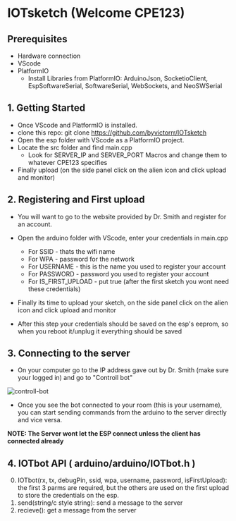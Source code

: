 # IOTsketch (Welcome CPE123)

## Prerequisites
* Hardware connection
* VScode
* PlatformIO
  * Install Libraries from PlatformIO: ArduinoJson, SocketioClient, EspSoftwareSerial, SoftwareSerial, WebSockets, and NeoSWSerial

## 1. Getting Started
* Once VScode and PlatformIO is installed.
* clone this repo: git clone https://github.com/byvictorrr/IOTsketch
* Open the esp folder with VScode as a PlatformIO project.
* Locate the src folder and find main.cpp
  * Look for SERVER_IP and SERVER_PORT Macros and change them to whatever CPE123 specifies
* Finally upload (on the side panel click on the alien icon and click upload and monitor)

## 2. Registering and First upload
* You will want to go to the website provided by Dr. Smith and register for an account.
* Open the arduino folder with VScode, enter your credentials in main.cpp
  * For SSID - thats the wifi name
  * For WPA - password for the network
  * For USERNAME - this is the name you used to register your account
  * For PASSWORD - password you used to register your account
  * For IS_FIRST_UPLOAD - put true (after the first sketch you wont need these credentials)
  
* Finally its time to upload your sketch, on the side panel click on the alien icon and click upload and monitor

* After this step your credentials should be saved on the esp's eeprom, so when you reboot it/unplug it everything should be saved
 
## 3. Connecting to the server
* On your computer go to the IP address gave out by Dr. Smith (make sure your logged in) and go to "Controll bot"

![controll-bot](https://i.imgur.com/9UqwoXA.png)

* Once you see the bot connected to your room (this is your username), you can start sending commands from the arduino to the server directly and vice versa.

**NOTE: The Server wont let the ESP connect unless the client has connected already**

## 4. IOTbot API ( arduino/arduino/IOTbot.h )
0. IOTbot(rx, tx, debugPin, ssid, wpa, username, password, isFirstUpload): the first 3 parms are required, but the others are used on the first upload to store the credentials on the esp.  
1. send(string/c style string): send a message to the server
2. recieve(): get a message from the server





